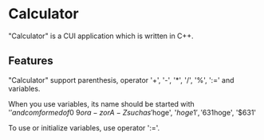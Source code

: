 # Calculator

"Calculator" is a CUI application which is written in C++.

## Features

"Calculator" support parenthesis, operator '+', '-', '*', '/', '%', ':=' and variables.

When you use variables, its name should be started with '$' and comformed of 0~9 or a-z or A-Z such as '$hoge', '$hoge1', '$631hoge', '$631'

To use or initialize variables, use operator ':='.
